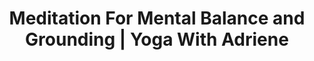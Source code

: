 ---
draft: false 

title: "Meditation For Mental Balance and Grounding | Yoga With Adriene"
slug: "Meditation For Mental Balance and Grounding Yoga With Adriene"

thumbnail: "https://i.ytimg.com/vi/x0nZ1ZLephQ/hqdefault.jpg"
time: "16:55"
tags: ["Guided Meditation","Mental Balance","15 min"]
stars: ["adriene"]
youtubeId: "x0nZ1ZLephQ"

dis: "
This 17 minute guided meditation welcomes balance and clarity to your mental and emotional self. Practice regularly to connect brain to body for mental health and optimal physical wellbeing.

This practice invites you to observe with loving kindness and bring awareness to your internal world. What are your patterns? What are your defaults? WHERE ARE YOU AT?

Settle in. Soften.

Find your ground.

Dedicate some time to your breath and receive the gifts of this sweet practice.

You’re worth it.

"
---